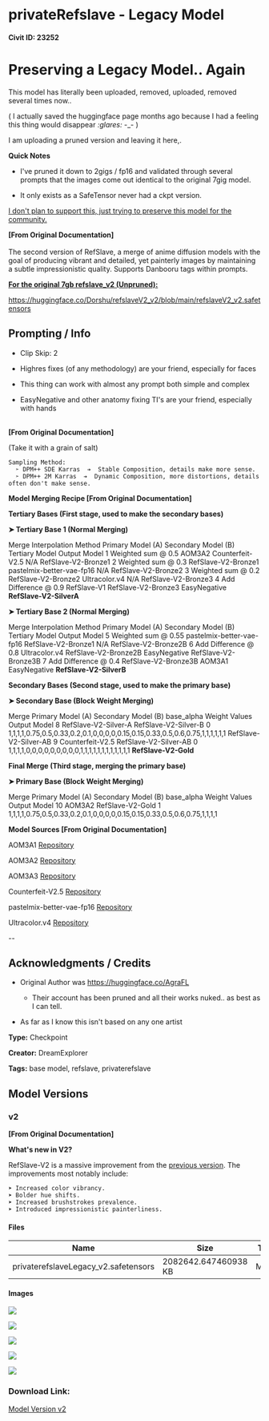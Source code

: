# privateRefslave - Legacy Model

#### Civit ID: 23252

<h1>Preserving a Legacy Model.. Again</h1><p>This model has literally been uploaded, removed, uploaded, removed several times now..</p><p>( I actually saved the huggingface page months ago because I had a feeling this thing would disappear <em>:glares:</em> -_- )</p><p></p><p>I am uploading a pruned version and leaving it here,.</p><p></p><p><strong>Quick Notes</strong></p><ul><li><p>I've pruned it down to 2gigs / fp16 and validated through several prompts that the images come out identical to the original 7gig model.</p></li><li><p>It only exists as a SafeTensor never had a ckpt version.</p><p></p></li></ul><p><u>I don't plan to support this, just trying to preserve this model for the community.</u></p><p></p><p><strong>[From Original Documentation]</strong><br /><br />The second version of RefSlave, a merge of anime diffusion models with the goal of producing vibrant and detailed, yet painterly images by maintaining a subtle impressionistic quality. Supports Danbooru tags within prompts.</p><p></p><p></p><p><strong><u>For the original 7gb refslave_v2 (Unpruned):</u></strong></p><p><a target="_blank" rel="ugc" href="https://huggingface.co/Dorshu/refslaveV2_v2/blob/main/refslaveV2_v2.safetensors">https://huggingface.co/Dorshu/refslaveV2_v2/blob/main/refslaveV2_v2.safetensors</a></p><p></p><p></p><p></p><h2>Prompting / Info</h2><ul><li><p>Clip Skip: 2</p></li><li><p>Highres fixes (of any methodology) are your friend, especially for faces</p></li><li><p>This thing can work with almost any prompt both simple and complex</p></li><li><p>EasyNegative and other anatomy fixing TI's are your friend, especially with hands</p></li></ul><p><br /><strong>[From Original Documentation]</strong></p><p>(Take it with a grain of salt)</p><pre><code>Sampling Method:
  ➣ DPM++ SDE Karras  ➔  Stable Composition, details make more sense.
  ➣ DPM++ 2M Karras  ➔  Dynamic Composition, more distortions, details often don't make sense.</code></pre><p></p><p><strong>Model Merging Recipe [From Original Documentation]</strong></p><p></p><p><strong>Tertiary Bases (First stage, used to make the secondary bases)</strong></p><p><strong>➤ Tertiary Base 1 (Normal Merging)</strong></p><p>Merge Interpolation Method Primary Model (A) Secondary Model (B) Tertiary Model Output Model 1 Weighted sum @ 0.5 AOM3A2 Counterfeit-V2.5 N/A RefSlave-V2-Bronze1 2 Weighted sum @ 0.3 RefSlave-V2-Bronze1 pastelmix-better-vae-fp16 N/A RefSlave-V2-Bronze2 3 Weighted sum @ 0.2 RefSlave-V2-Bronze2 Ultracolor.v4 N/A RefSlave-V2-Bronze3 4 Add Difference @ 0.9 RefSlave-V1 RefSlave-V2-Bronze3 EasyNegative <strong>RefSlave-V2-SilverA</strong></p><p></p><p><strong>➤ Tertiary Base 2 (Normal Merging)</strong></p><p>Merge Interpolation Method Primary Model (A) Secondary Model (B) Tertiary Model Output Model 5 Weighted sum @ 0.55 pastelmix-better-vae-fp16 RefSlave-V2-Bronze1 N/A RefSlave-V2-Bronze2B 6 Add Difference @ 0.8 Ultracolor.v4 RefSlave-V2-Bronze2B EasyNegative RefSlave-V2-Bronze3B 7 Add Difference @ 0.4 RefSlave-V2-Bronze3B AOM3A1 EasyNegative <strong>RefSlave-V2-SilverB</strong></p><p><strong>Secondary Bases (Second stage, used to make the primary base)</strong></p><p></p><p><strong>➤ Secondary Base (Block Weight Merging)</strong></p><p>Merge Primary Model (A) Secondary Model (B) base_alpha Weight Values Output Model 8 RefSlave-V2-Silver-A RefSlave-V2-Silver-B 0 1,1,1,1,0.75,0.5,0.33,0.2,0.1,0,0,0,0,0.15,0.15,0.33,0.5,0.6,0.75,1,1,1,1,1,1 RefSlave-V2-Silver-AB 9 Counterfeit-V2.5 RefSlave-V2-Silver-AB 0 1,1,1,1,0,0,0,0,0,0,0,0,0,1,1,1,1,1,1,1,1,1,1,1,1 <strong>RefSlave-V2-Gold</strong></p><p><strong>Final Merge (Third stage, merging the primary base)</strong></p><p></p><p><strong>➤ Primary Base (Block Weight Merging)</strong></p><p>Merge Primary Model (A) Secondary Model (B) base_alpha Weight Values Output Model 10 AOM3A2 RefSlave-V2-Gold 1 1,1,1,1,0.75,0.5,0.33,0.2,0.1,0,0,0,0,0.15,0.15,0.33,0.5,0.6,0.75,1,1,1,1</p><p></p><p><strong>Model Sources [From Original Documentation]</strong></p><p>AOM3A1 <a target="_blank" rel="ugc" href="https://huggingface.co/WarriorMama777/OrangeMixs/blob/main/Models/AbyssOrangeMix3/AOM3A1.safetensors">Repository</a></p><p>AOM3A2 <a target="_blank" rel="ugc" href="https://huggingface.co/WarriorMama777/OrangeMixs/blob/main/Models/AbyssOrangeMix3/AOM3A2.safetensors">Repository</a></p><p>AOM3A3 <a target="_blank" rel="ugc" href="https://huggingface.co/WarriorMama777/OrangeMixs/blob/main/Models/AbyssOrangeMix3/AOM3A3.safetensors">Repository</a></p><p>Counterfeit-V2.5 <a target="_blank" rel="ugc" href="https://huggingface.co/gsdf/Counterfeit-V2.5/blob/main/Counterfeit-V2.5.safetensors">Repository</a></p><p>pastelmix-better-vae-fp16 <a target="_blank" rel="ugc" href="https://huggingface.co/andite/pastel-mix/blob/main/pastelmix-better-vae-fp16.safetensors">Repository</a></p><p>Ultracolor.v4 <a target="_blank" rel="ugc" href="https://huggingface.co/xdive/ultracolor.v4/blob/main/Ultracolor.v4.ckpt">Repository</a></p><p></p><p>--</p><h2>Acknowledgments / Credits</h2><ul><li><p>Original Author was <a target="_blank" rel="ugc" href="https://huggingface.co/AgraFL">https://huggingface.co/AgraFL</a></p><ul><li><p>Their account has been pruned and all their works nuked.. as best as I can tell.</p></li></ul></li><li><p>As far as I know this isn't based on any one artist</p></li></ul>

**Type:** Checkpoint

**Creator:** DreamExplorer

**Tags:** base model, refslave, privaterefslave

## Model Versions

### v2

<p><strong>[From Original Documentation]</strong></p><p><strong>What's new in V2?</strong></p><p>RefSlave-V2 is a massive improvement from the <a target="_blank" rel="ugc" href="https://huggingface.co/AgraFL/RefSlave-V1">previous version</a>. The improvements most notably include:</p><pre><code>➤ Increased color vibrancy.
➤ Bolder hue shifts.
➤ Increased brushstrokes prevalence.
➤ Introduced impressionistic painterliness.</code></pre>

#### Files

| Name | Size | Type | Format | Download Url | AutoV1 | AutoV2 | SHA256 | CRC32 | BLAKE3 |
| --- | --- | --- | --- | --- | --- | --- | --- | --- | --- |
| privaterefslaveLegacy_v2.safetensors | 2082642.647460938 KB | Model | SafeTensor | https://civitai.com/api/download/models/27771 | F293C845 | 537DEFD864 | 537DEFD864159C122B475BA02AE871EF7826CE6ABC3F550786AD7F94288DE0C6 | C331439D | 0018870E6C7958BE6A8EFD7C7E6E67C90028767FAB5E4291D975F83E4480C409 |

#### Images

<p><img src="https://image.civitai.com/xG1nkqKTMzGDvpLrqFT7WA/cbf82113-fa3b-4455-41c4-b3e76b9d2d00/width=450/311794.jpeg" /></p>

<p><img src="https://image.civitai.com/xG1nkqKTMzGDvpLrqFT7WA/56a0ae4f-e34a-45d5-88cb-d9961e1e5300/width=450/311902.jpeg" /></p>

<p><img src="https://image.civitai.com/xG1nkqKTMzGDvpLrqFT7WA/483312db-e637-4951-10d3-897947b7bf00/width=450/311803.jpeg" /></p>

<p><img src="https://image.civitai.com/xG1nkqKTMzGDvpLrqFT7WA/1d60e855-d3a3-4f2e-8fac-3db436e8dc00/width=450/311802.jpeg" /></p>

<p><img src="https://image.civitai.com/xG1nkqKTMzGDvpLrqFT7WA/8f124be8-0136-4ff8-a4a6-4784e1201c00/width=450/311801.jpeg" /></p>

### Download Link:

[Model Version v2](https://civitai.com/api/download/models/27771)

